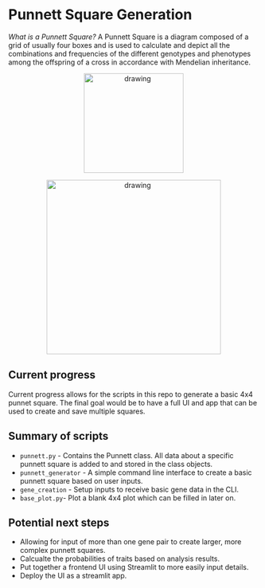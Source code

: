 # Punnett Square Generation
_What is a Punnett Square?_ A Punnett Square is a diagram composed of a grid of usually four boxes and is used to calculate and depict all the combinations and frequencies of the different genotypes and phenotypes among the offspring of a cross in accordance with Mendelian inheritance.

<p align="center">
<img src="https://github.com/J-Cancelliere/punnett-square-generator/blob/readme-updates/images/example_square1.jpg" alt="drawing" style="width:200px;"/>
</p>

<p align="center">
<img src="https://github.com/J-Cancelliere/punnett-square-generator/blob/readme-updates/images/example_square2.jpg" alt="drawing" style="width:350px;" class = "center"/>
</p>


## Current progress
Current progress allows for the scripts in this repo to generate a basic 4x4 punnet square. The final goal would be to have a full UI and app that can be used to create and save multiple squares.

## Summary of scripts
- `punnett.py` - Contains the Punnett class. All data about a specific punnett square is added to and stored in the class objects.
- `punnett_generator` - A simple command line interface to create a basic punnett square based on user inputs.
- `gene_creation` - Setup inputs to receive basic gene data in the CLI.
- `base_plot.py`- Plot a blank 4x4 plot which can be filled in later on.

## Potential next steps
- Allowing for input of more than one gene pair to create larger, more complex punnett squares.
- Calcualte the probabilities of traits based on analysis results.
- Put together a frontend UI using Streamlit to more easily input details.
- Deploy the UI as a streamlit app.
